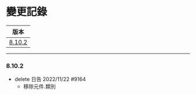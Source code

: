 變更記錄
===
| 版本 |
| :---: |
| [8.10.2](#v8_10_2) |

***
### <a id='v8_10_2'></a>8.10.2
* delete 日告 2022/11/22 #9164
    * 移除元件.類別